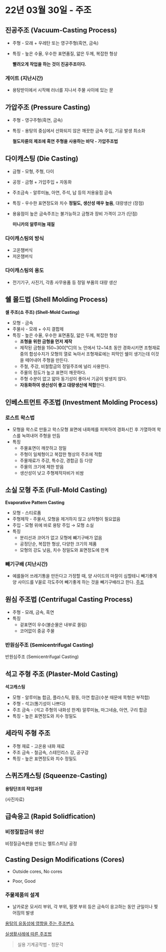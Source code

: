 # 22년 03월 30일 - 주조

## 진공주조 (Vacuum-Casting Process)

- 주형 - 모래 + 우레탄 또는 영구주형(흑연, 금속)
- 특징 - 높은 수율, 우수한 표면품질, 얇은 두께, 복잡한 형상
    
    **빨려오게 작업을 하는 것이 진공주조이다.**
    

### 게이트 (지난시간)

- 용탕받이에서 시작해 러너를 지나서 주물 사이에 있는 문

## 가압주조 (Pressure Casting)

- 주형 - 영구주형(흑연, 금속)
- 특징 - 용탕의 중심에서 산화되지 않은 깨끗한 금속 주입, 기공 발생 최소화
    
    **철도차륜의 제조에 흑연 주형을 사용하는 바닥 - 가압주조법**
    

## 다이캐스팅 (Die Casting)

- 금형 - 모형, 주형, 다이
- 공정 - 금형 + 가압주입 + 자동화
- 주조금속 - 알루미늄, 아연, 주석, 납 등의 저용융점 금속
- 특징 - 우수한 표면정도와 치수 **정밀도, 생산성 매우 높음**, 대량생산 (장점)
- 용융점이 높은 금속주조는 불가능하고 금형과 장비 가격이 고가 (단점)
    
    **미니카의 알루미늄 재질**
    

### 다이캐스팅의 방식

- 고온챔버식
- 저온챔버식

### 다이캐스팅의 용도

- 전기기구, 사진기, 각종 사무용품 등 정밀 부품의 대량 생산

## 쉘 몰드법 (Shell Molding Process)

**셀 주조(쇼 주조) (Shell-Mold Casting)**

- 모형 - 금속
- 주물사 - 모래 + 수지 결합제
- 특징 - 높은 수율, 우수한 표면품질, 얇은 두께, 복잡한 형상
    - **조형을 위한 금형을 먼저 제작**
    - 제작된 금형을 150~300[℃]의 노 안에서 12~14초 동안 경화시키면 조형재료 중의 합성수지가 모형의 열로 녹아서 조형재료에는 피막인 쉘이 생기는데 이것을 떼어내어 주형을 만든다.
    - 주철, 주강, 비철합금의 정밀주조에 널리 사용한다.
    - 주물의 정도가 높고 표면이 깨끗하다.
    - 주형 수분이 없고 얇아 동기성이 좋아서 기공이 발생치 않다.
    - **자동화하여 생산성이 좋고 대량생산에 적합**한다.

## 인베스트먼트 주조법 (Investment Molding Process)

### 로스트 왁스법

- 모형을 왁스로 만들고 왁스모형 표면에 내화제를 피복하여 경화시킨 후 가열하여 왁스를 녹여내어 주형을 만듬
- 특징
    - 주물표면이 깨끗하고 정밀
    - 주형이 일체형이고 복잡한 형상의 주조에 적합
    - 주물재료가 주강, 특수강, 경합금 등 다양
    - 주물의 크기에 제한 받음
    - 생산성이 낮고 주형제작자비가 비쌈

## 소실 모형 주조 (Full-Mold **Casting**)

**Evaporative Pattern Casting**

- 모형 - 스티로품
- 주형제작 - 주물사,  모형을 제거하지 않고 상하형이 필요없음
- 주입 - 모형 위에 바로 용탕 주입 → 모형 소실
- 특징
    - 분리선과 코어가 없고 모형에 뺴기구배가 없음
    - 공정단순, 복잡한 형상, 다양한 크기의 제품
    - 모형의 강도 낮음, 치수 정밀도와 표면정도에 한계

### 빼기구배 (지난시간)

- 예를들어 쓰레기통을 만든다고 가정할 때, 양 사이드의 마찰이 심할테니 빼기좋게 양 사이드를  V꼴로 각도주어 빼기좋게 하는 것을 빼기구배라고 한다. [주조](%E1%84%8C%E1%85%AE%E1%84%8C%E1%85%A9%20bb412feb23e94a5fba5df34bea8a747f.md)

## 원심 주조법 (Centrifugal Casting Process)

- 주형 - 모래, 금속, 흑연
- 특징
    - 겉표면이 우수(불순물은 내부로 쏠림)
    - 코어없이 중공 주물

### 반원심주조 (Semicentrifugal Casting)

반원심주조 (Semicentrifugal Casting)

## 석고 주형 주조 (Plaster-Mold **Casting**)

**석고캐스팅**

- 모형 - 알루미늄 합금, 플라스틱, 황동, 아연 합금(수분 때문에 목형은 부적합)
- 주형 - 석고(통기성이 나쁘다)
- 주조 금속 - (석고 주형의 내화성 한계) 알루미늄, 마그네슘, 아연, 구리 합금
- 특징 - 높은 표면정도와 치수 정밀도

## 세라믹 주형 주조

- 주형 재료 - 고온용 내화 재료
- 주조 금속 - 철금속, 스테인리스 강, 공구강
- 특징 - 높은 표면정도와 치수 정밀도

## 스퀴즈캐스팅 (Squeenze-**Casting**)

**용탕단조의 작업과정**

(사진자료)

## 급속응고 (Rapid Solidfication)

### 비정질합금의 생산

비정질금속판을 만드는 멜트스피닝 공정

## Casting Design Modifications (Cores)

- Outside cores, No cores

- Poor, Good

### 주물제품의 설계

- 날카로운 모서리 부위, 각 부위, 필렛 부위 등은 금속이 응고하는 동안 균일이나 찢어짐의 발생

[용탕의 유동성에 영향을 주는 주조변소](%E1%84%8B%E1%85%AD%E1%86%BC%E1%84%90%E1%85%A1%E1%86%BC%E1%84%8B%E1%85%B4%20%E1%84%8B%E1%85%B2%E1%84%83%E1%85%A9%E1%86%BC%E1%84%89%E1%85%A5%E1%86%BC%E1%84%8B%E1%85%A6%20%E1%84%8B%E1%85%A7%E1%86%BC%E1%84%92%E1%85%A3%E1%86%BC%E1%84%8B%E1%85%B3%E1%86%AF%20%E1%84%8C%E1%85%AE%E1%84%82%E1%85%B3%E1%86%AB%20%E1%84%8C%E1%85%AE%E1%84%8C%E1%85%A9%E1%84%87%E1%85%A7%E1%86%AB%E1%84%89%E1%85%A9%202ebbdabd9d0a45a6ad0e2f3de0ee0c1f.md)

[실생활사례에 따른 주조법](%E1%84%89%E1%85%B5%E1%86%AF%E1%84%89%E1%85%A2%E1%86%BC%E1%84%92%E1%85%AA%E1%86%AF%E1%84%89%E1%85%A1%E1%84%85%E1%85%A8%E1%84%8B%E1%85%A6%20%E1%84%84%E1%85%A1%E1%84%85%E1%85%B3%E1%86%AB%20%E1%84%8C%E1%85%AE%E1%84%8C%E1%85%A9%E1%84%87%E1%85%A5%E1%86%B8%20e8126b5cda084943aa0a0660f7b09980.md) 

> 실용 기계공작법 - 청문각
>